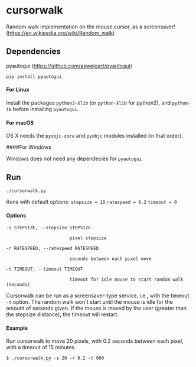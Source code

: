 # cursorwalk
Random walk implementation on the mouse cursor, as a screensaver! (https://en.wikipedia.org/wiki/Random_walk)

## Dependencies

pyautogui (https://github.com/asweigart/pyautogui)

`pip install pyautogui`

#### For Linux

Install the packages `python3-Xlib` (or `python-Xlib` for python2), and `python-tk` before installing `pyautogui`.

#### For macOS

OS X needs the `pyobjc-core` and `pyobjc` modules installed (in that order).

####For Windows

Windows does not need any dependecies for `pyautogui`

## Run

``./cursorwalk.py``

Runs with default options: `stepsize = 10` `ratespeed = 0.2` `timeout = 0`

#### Options

```
-s STEPSIZE, --stepsize STEPSIZE

                        pixel stepsize

-r RATESPEED, --ratespeed RATESPEED

                        seconds between each pixel move
                        
-t TIMEOUT, --timeout TIMEOUT

                        timeout for idle mouse to start random walk (seconds)

```

Cursorwalk can be run as a screensaver-type service, i.e., with the timeout `-t` option. The random walk won't start until the mouse is idle for the amount of seconds given. If the mouse is moved by the user (greater than the stepsize distance), the timeout will restart.

#### Example
Run cursorwalk to move 20 pixels, with 0.2 seconds between each pixel, with a timeout of 15 minutes.

`$ ./cursorwalk.py -s 20 -r 0.2 -t 900`

